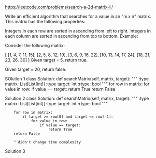 https://leetcode.com/problems/search-a-2d-matrix-ii/

Write an efficient algorithm that searches for a value in an "m x n" matrix. This matrix has the following properties:

Integers in each row are sorted in ascending from left to right.
Integers in each column are sorted in ascending from top to bottom.
Example:

Consider the following matrix:

[
  [1,   4,  7, 11, 15],
  [2,   5,  8, 12, 19],
  [3,   6,  9, 16, 22],
  [10, 13, 14, 17, 24],
  [18, 21, 23, 26, 30]
]
Given target = 5, return true.

Given target = 20, return false.

SOlution 1
class Solution:
    def searchMatrix(self, matrix, target):
        """
        :type matrix: List[List[int]]
        :type target: int
        :rtype: bool
        """
        for row in matrix:
            for value in row:
                if value == target:
                    return True
        return False

Solution 2
class Solution:
    def searchMatrix(self, matrix, target):
        """
        :type matrix: List[List[int]]
        :type target: int
        :rtype: bool
        """
        
        for row in matrix:
            if target >= row[0] and target <= row[-1]:
                for value in row:
                    if value == target:
                        return True
        return False

        ^ didn't change time complexity

Solution 3

